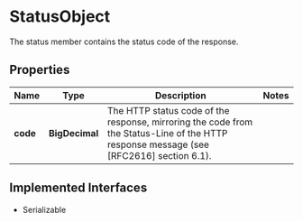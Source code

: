 

# StatusObject

The status member contains the status code of the response.

## Properties

Name | Type | Description | Notes
------------ | ------------- | ------------- | -------------
**code** | **BigDecimal** | The HTTP status code of the response, mirroring the code from the Status-Line of the HTTP response message (see [RFC2616] section 6.1). | 


## Implemented Interfaces

* Serializable


